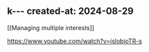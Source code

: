 k---
created-at: 2024-08-29
---

[[Managing multiple interests]]

https://www.youtube.com/watch?v=jslobjoTR-s